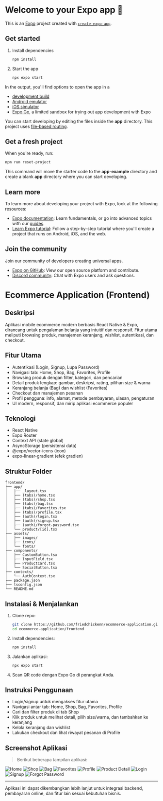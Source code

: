 # Welcome to your Expo app 👋

This is an [Expo](https://expo.dev) project created with [`create-expo-app`](https://www.npmjs.com/package/create-expo-app).

## Get started

1. Install dependencies

   ```bash
   npm install
   ```

2. Start the app

   ```bash
   npx expo start
   ```

In the output, you'll find options to open the app in a

- [development build](https://docs.expo.dev/develop/development-builds/introduction/)
- [Android emulator](https://docs.expo.dev/workflow/android-studio-emulator/)
- [iOS simulator](https://docs.expo.dev/workflow/ios-simulator/)
- [Expo Go](https://expo.dev/go), a limited sandbox for trying out app development with Expo

You can start developing by editing the files inside the **app** directory. This project uses [file-based routing](https://docs.expo.dev/router/introduction).

## Get a fresh project

When you're ready, run:

```bash
npm run reset-project
```

This command will move the starter code to the **app-example** directory and create a blank **app** directory where you can start developing.

## Learn more

To learn more about developing your project with Expo, look at the following resources:

- [Expo documentation](https://docs.expo.dev/): Learn fundamentals, or go into advanced topics with our [guides](https://docs.expo.dev/guides).
- [Learn Expo tutorial](https://docs.expo.dev/tutorial/introduction/): Follow a step-by-step tutorial where you'll create a project that runs on Android, iOS, and the web.

## Join the community

Join our community of developers creating universal apps.

- [Expo on GitHub](https://github.com/expo/expo): View our open source platform and contribute.
- [Discord community](https://chat.expo.dev): Chat with Expo users and ask questions.

# Ecommerce Application (Frontend)

## Deskripsi
Aplikasi mobile ecommerce modern berbasis React Native & Expo, dirancang untuk pengalaman belanja yang intuitif dan responsif. Fitur utama meliputi browsing produk, manajemen keranjang, wishlist, autentikasi, dan checkout.

## Fitur Utama
- Autentikasi (Login, Signup, Lupa Password)
- Navigasi tab: Home, Shop, Bag, Favorites, Profile
- Browsing produk dengan filter, kategori, dan pencarian
- Detail produk lengkap: gambar, deskripsi, rating, pilihan size & warna
- Keranjang belanja (Bag) dan wishlist (Favorites)
- Checkout dan manajemen pesanan
- Profil pengguna: info, alamat, metode pembayaran, ulasan, pengaturan
- UI modern, responsif, dan mirip aplikasi ecommerce populer

## Teknologi
- React Native
- Expo Router
- Context API (state global)
- AsyncStorage (persistensi data)
- @expo/vector-icons (icon)
- expo-linear-gradient (efek gradien)

## Struktur Folder
```
frontend/
├── app/
│   ├── _layout.tsx
│   ├── (tabs)/home.tsx
│   ├── (tabs)/shop.tsx
│   ├── (tabs)/bag.tsx
│   ├── (tabs)/favorites.tsx
│   ├── (tabs)/profile.tsx
│   ├── (auth)/login.tsx
│   ├── (auth)/signup.tsx
│   ├── (auth)/forgot-password.tsx
│   └── product/[id].tsx
├── assets/
│   ├── images/
│   ├── icons/
│   └── fonts/
├── components/
│   ├── CustomButton.tsx
│   ├── InputField.tsx
│   ├── ProductCard.tsx
│   └── SocialButton.tsx
├── contexts/
│   └── AuthContext.tsx
├── package.json
├── tsconfig.json
└── README.md
```

## Instalasi & Menjalankan
1. Clone repo:
   ```bash
   git clone https://github.com/friedchickenn/ecommerce-application.git
   cd ecommerce-application/frontend
   ```
2. Install dependencies:
   ```bash
   npm install
   ```
3. Jalankan aplikasi:
   ```bash
   npx expo start
   ```
4. Scan QR code dengan Expo Go di perangkat Anda.

## Instruksi Penggunaan
- Login/signup untuk mengakses fitur utama
- Navigasi antar tab: Home, Shop, Bag, Favorites, Profile
- Cari dan filter produk di tab Shop
- Klik produk untuk melihat detail, pilih size/warna, dan tambahkan ke keranjang
- Kelola keranjang dan wishlist
- Lakukan checkout dan lihat riwayat pesanan di Profile

## Screenshot Aplikasi
> Berikut beberapa tampilan aplikasi:

![Home](screenshots/home.png)
![Shop](screenshots/shop.png)
![Bag](screenshots/bag.png)
![Favorites](screenshots/favorites.png)
![Profile](screenshots/profile.png)
![Product Detail](screenshots/product-detail.png)
![Login](screenshots/login.png)
![Signup](screenshots/signup.png)
![Forgot Password](screenshots/forgot-password.png)

---

Aplikasi ini dapat dikembangkan lebih lanjut untuk integrasi backend, pembayaran online, dan fitur lain sesuai kebutuhan bisnis.
